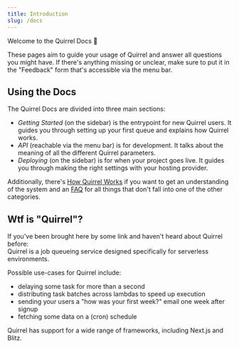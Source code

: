 ```yaml
---
title: Introduction
slug: /docs
---
```


Welcome to the Quirrel Docs 🎉  

These pages aim to guide your usage of Quirrel and answer all questions you might have.
If there's anything missing or unclear, make sure to put it in the "Feedback" form that's accessible via the menu bar.

## Using the Docs

The Quirrel Docs are divided into three main sections:

- *Getting Started* (on the sidebar) is the entrypoint for new Quirrel users. It guides you through setting up your first queue and explains how Quirrel works.
- *API* (reachable via the menu bar) is for development. It talks about the meaning of all the different Quirrel parameters.
- *Deploying* (on the sidebar) is for when your project goes live. It guides you through making the right settings with your hosting provider.

Additionally, there's [How Quirrel Works](docs/how-quirrel-works) if you want to get an understanding of the system and an [FAQ](docs/faq) for all things that don't fall into one of the other categories.

## Wtf is "Quirrel"?

If you've been brought here by some link and haven't heard about Quirrel before:  
Quirrel is a job queueing service designed specifically for serverless environments.

Possible use-cases for Quirrel include:
- delaying some task for more than a second
- distributing task batches across lambdas to speed up execution
- sending your users a "how was your first week?" email one week after signup
- fetching some data on a (cron) schedule

Quirrel has support for a wide range of frameworks, including Next.js and Blitz.

